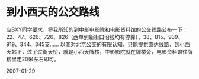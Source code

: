 # 到小西天的公交路线

应BXY同学要求，将我所知的到中影电影院和电影资料馆的公交线路公布一下：22、47、626、726、826（西单到新街口沿线均有停靠）、38、815、939、919、344、345支……
以我对北京公交的有限认知，只能提供直达线路，到小西天站下，过了过街天桥，就是小西天牌楼，中影影院就在牌楼旁，电影资料馆往牌楼里走20米左右即可。

2007-01-29
